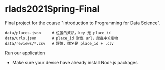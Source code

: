 # rlads2021Spring-Final
Final project for the course "Introduction to Programming for Data Science".

```
data/places.json     # 位置的資訊，key 是 place_id
data/urls.json       # place_id 對應 url，爬蟲中介產物
data/reviews/*.csv   # 評論，檔名是 place_id + .csv
```
Run our application
- Make sure your device have already install Node.js packages
